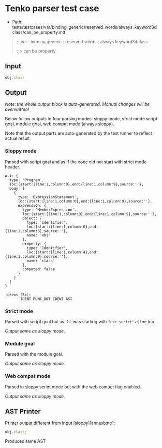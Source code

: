 # Tenko parser test case

- Path: tests/testcases/var/binding_generic/reserved_words/always_keyword3dclass/can_be_property.md

> :: var : binding generic : reserved words : always keyword3dclass
>
> ::> can be property

## Input

`````js
obj.class
`````

## Output

_Note: the whole output block is auto-generated. Manual changes will be overwritten!_

Below follow outputs in four parsing modes: sloppy mode, strict mode script goal, module goal, web compat mode (always sloppy).

Note that the output parts are auto-generated by the test runner to reflect actual result.

### Sloppy mode

Parsed with script goal and as if the code did not start with strict mode header.

`````
ast: {
  type: 'Program',
  loc:{start:{line:1,column:0},end:{line:1,column:9},source:''},
  body: [
    {
      type: 'ExpressionStatement',
      loc:{start:{line:1,column:0},end:{line:1,column:9},source:''},
      expression: {
        type: 'MemberExpression',
        loc:{start:{line:1,column:0},end:{line:1,column:9},source:''},
        object: {
          type: 'Identifier',
          loc:{start:{line:1,column:0},end:{line:1,column:3},source:''},
          name: 'obj'
        },
        property: {
          type: 'Identifier',
          loc:{start:{line:1,column:4},end:{line:1,column:9},source:''},
          name: 'class'
        },
        computed: false
      }
    }
  ]
}

tokens (5x):
       IDENT PUNC_DOT IDENT ASI
`````

### Strict mode

Parsed with script goal but as if it was starting with `"use strict"` at the top.

_Output same as sloppy mode._

### Module goal

Parsed with the module goal.

_Output same as sloppy mode._

### Web compat mode

Parsed in sloppy script mode but with the web compat flag enabled.

_Output same as sloppy mode._

## AST Printer

Printer output different from input [sloppy][annexb:no]:

````js
obj.class;
````

Produces same AST
